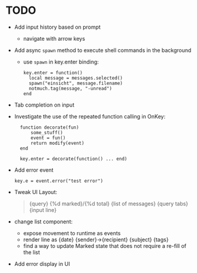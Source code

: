 # TODO

- Add input history based on prompt
  - navigate with arrow keys

- Add async `spawn` method to execute shell commands in the background
  - use `spawn` in key.enter binding:

        key.enter = function()
          local message = messages.selected()
          spawn("einsicht", message.filename)
          notmuch.tag(message, "-unread")
        end

- Tab completion on input

- Investigate the use of the repeated function calling in OnKey:

        function decorate(fun)
            some_stuff()
            event = fun()
            return modify(event)
        end

        key.enter = decorate(function() ... end)

- Add error event

      key.e = event.error("test error")

- Tweak UI Layout:
  > {query} {%d marked}/{%d total}
  > {list of messages}
  > {query tabs}
  > {input line}

- change list component:
  - expose movement to runtime as events
  - render line as {date} {sender}→{recipient} {subject} {tags}
  - find a way to update Marked state that does not require a re-fill of the list

- Add error display in UI
